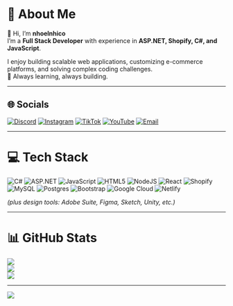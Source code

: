 # 💫 About Me
👋 Hi, I’m **nhoelnhico**  
I’m a **Full Stack Developer** with experience in **ASP.NET, Shopify, C#, and JavaScript**.  

I enjoy building scalable web applications, customizing e-commerce platforms, and solving complex coding challenges.  
🚀 Always learning, always building.  

---

## 🌐 Socials
[![Discord](https://img.shields.io/badge/Discord-%237289DA.svg?logo=discord&logoColor=white)](https://discord.gg/Baki) 
[![Instagram](https://img.shields.io/badge/Instagram-%23E4405F.svg?logo=Instagram&logoColor=white)](https://instagram.com/zhiconoel) 
[![TikTok](https://img.shields.io/badge/TikTok-%23000000.svg?logo=TikTok&logoColor=white)](https://tiktok.com/@zhiconoel) 
[![YouTube](https://img.shields.io/badge/YouTube-%23FF0000.svg?logo=YouTube&logoColor=white)](https://youtube.com/@Legendarynhico) 
[![Email](https://img.shields.io/badge/Email-D14836?logo=gmail&logoColor=white)](mailto:nhico.ortazon@gmail.com) 

---

# 💻 Tech Stack
![C#](https://img.shields.io/badge/c%23-%23239120.svg?style=for-the-badge&logo=csharp&logoColor=white) 
![ASP.NET](https://img.shields.io/badge/.NET-5C2D91?style=for-the-badge&logo=.net&logoColor=white) 
![JavaScript](https://img.shields.io/badge/javascript-%23323330.svg?style=for-the-badge&logo=javascript&logoColor=%23F7DF1E) 
![HTML5](https://img.shields.io/badge/html5-%23E34F26.svg?style=for-the-badge&logo=html5&logoColor=white) 
![NodeJS](https://img.shields.io/badge/node.js-6DA55F?style=for-the-badge&logo=node.js&logoColor=white) 
![React](https://img.shields.io/badge/react-%2320232a.svg?style=for-the-badge&logo=react&logoColor=%2361DAFB) 
![Shopify](https://img.shields.io/badge/Shopify-%23999999.svg?style=for-the-badge&logo=shopify&logoColor=white)  
![MySQL](https://img.shields.io/badge/mysql-4479A1.svg?style=for-the-badge&logo=mysql&logoColor=white) 
![Postgres](https://img.shields.io/badge/postgres-%23316192.svg?style=for-the-badge&logo=postgresql&logoColor=white) 
![Bootstrap](https://img.shields.io/badge/bootstrap-%238511FA.svg?style=for-the-badge&logo=bootstrap&logoColor=white) 
![Google Cloud](https://img.shields.io/badge/GoogleCloud-%234285F4.svg?style=for-the-badge&logo=google-cloud&logoColor=white) 
![Netlify](https://img.shields.io/badge/netlify-%23000000.svg?style=for-the-badge&logo=netlify&logoColor=#00C7B7) 

*(plus design tools: Adobe Suite, Figma, Sketch, Unity, etc.)*  

---

# 📊 GitHub Stats
![](https://github-readme-stats.vercel.app/api?username=nhoelnhico&theme=dark&hide_border=false&include_all_commits=true&count_private=false)  
![](https://nirzak-streak-stats.vercel.app/?user=nhoelnhico&theme=dark&hide_border=false)  
![](https://github-readme-stats.vercel.app/api/top-langs/?username=nhoelnhico&theme=dark&hide_border=false&include_all_commits=true&count_private=false&layout=compact)  

---

[![](https://visitcount.itsvg.in/api?id=nhoelnhico&icon=0&color=0)](https://visitcount.itsvg.in)  

